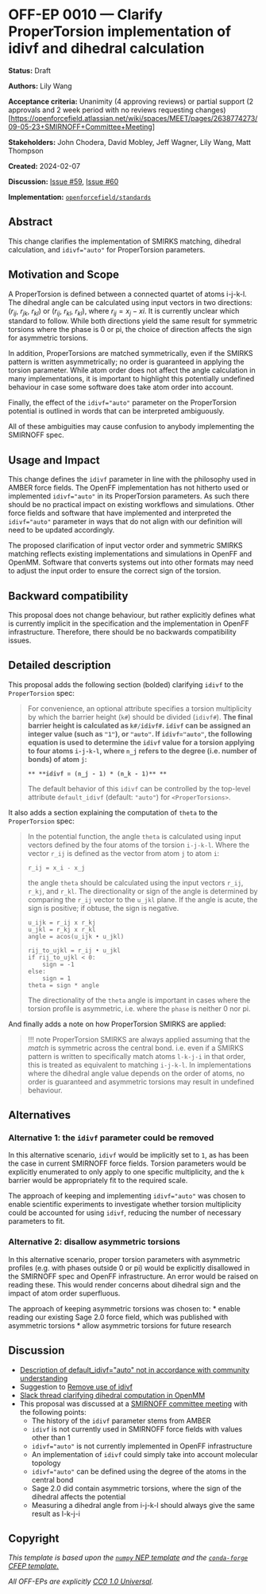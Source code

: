 # OFF-EP 0010 — Clarify ProperTorsion implementation of idivf and dihedral calculation

**Status:** Draft

**Authors:** Lily Wang

**Acceptance criteria:** Unanimity (4 approving reviews) or partial support (2 approvals and 2 week period with no reviews requesting changes)[https://openforcefield.atlassian.net/wiki/spaces/MEET/pages/2638774273/09-05-23+SMIRNOFF+Committee+Meeting]

**Stakeholders:** John Chodera, David Mobley, Jeff Wagner, Lily Wang, Matt Thompson

**Created:** 2024-02-07

**Discussion:** [Issue #59](https://github.com/openforcefield/standards/issues/59), [Issue #60](https://github.com/openforcefield/standards/issues/60)

**Implementation:** [``openforcefield/standards``](https://github.com/openforcefield/standards)

## Abstract

This change clarifies the implementation of SMIRKS matching, dihedral calculation, and `idivf="auto"` for ProperTorsion parameters.

## Motivation and Scope

A ProperTorsion is defined between a connected quartet of atoms i-j-k-l. The dihedral angle can be calculated using input vectors in two directions: ($r_{ij}$, $r_{jk}$, $r_{kl}$) or ($r_{ij}$, $r_{kl}$, $r_{kl}$), where $r_{ij} = x_{j} - x{i}$. It is currently unclear which standard to follow. While both directions yield the same result for symmetric torsions where the phase is 0 or pi, the choice of direction affects the sign for asymmetric torsions.

In addition, ProperTorsions are matched symmetrically, even if the SMIRKS pattern is written asymmetrically; no order is guaranteed in applying the torsion parameter. While atom order does not affect the angle calculation in many implementations, it is important to highlight this potentially undefined behaviour in case some software does take atom order into account.

Finally, the effect of the `idivf="auto"` parameter on the ProperTorsion potential is outlined in words that can be interpreted ambiguously.

All of these ambiguities may cause confusion to anybody implementing the SMIRNOFF spec.

## Usage and Impact

This change defines the ``idivf`` parameter in line with the philosophy used in AMBER force fields. The OpenFF implementation has not hitherto used or implemented ``idivf="auto"`` in its ProperTorsion parameters. As such there should be no practical impact on existing workflows and simulations. Other force fields and software that have implemented and interpreted the `idivf="auto"` parameter in ways that do not align with our definition will need to be updated accordingly.

The proposed clarification of input vector order and symmetric SMIRKS matching reflects existing implementations and simulations in OpenFF and OpenMM. Software that converts systems out into other formats may need to adjust the input order to ensure the correct sign of the torsion.

## Backward compatibility

This proposal does not change behaviour, but rather explicitly defines what is currently implicit in the
specification and the implementation in OpenFF infrastructure.
Therefore, there should be no backwards compatibility issues.

## Detailed description

This proposal adds the following section (bolded) clarifying ``idivf`` to the ``ProperTorsion`` spec:

> For convenience, an optional attribute specifies a torsion multiplicity by which the barrier height (``k#``) should be divided (`idivf#`). **The final barrier height is calculated as ``k#/idivf#``. ``idivf`` can be assigned an integer value (such as `"1"`), or `"auto"`. If `idivf="auto"`, the following equation is used to determine the ``idivf`` value for a torsion applying to four atoms `i-j-k-l`, where ``n_j`` refers to the degree (i.e. number of bonds) of atom `j`:**
> 
> **```**
> **idivf = (n_j - 1) * (n_k - 1)**
> **```**
> 
> The default behavior of this ``idivf`` can be controlled by the top-level attribute `default_idivf` (default: `"auto"`) for `<ProperTorsions>`.

It also adds a section explaining the computation of ``theta`` to the ``ProperTorsion`` spec:

> In the potential function, the angle ``theta`` is calculated using input vectors
> defined by the four atoms of the torsion `i-j-k-l`.
> Where the vector ``r_ij`` is defined as the vector from atom `j` to atom `i`:
> ```
> r_ij = x_i - x_j
> ```
> the angle ``theta`` should be calculated using the input vectors ``r_ij``, ``r_kj``, and ``r_kl``.
> The directionality or sign of the angle is determined by comparing the `r_ij` vector to the `u_jkl` plane. If the angle is acute, the sign is positive; if obtuse, the sign is negative.
> 
> ```
> u_ijk = r_ij x r_kj
> u_jkl = r_kj x r_kl
> angle = acos(u_ijk • u_jkl)
> 
> rij_to_ujkl = r_ij • u_jkl
> if rij_to_ujkl < 0:
>     sign = -1
> else:
>     sign = 1
> theta = sign * angle
> ```
> 
> The directionality of the ``theta`` angle is important in cases where the torsion profile is asymmetric,
> i.e. where the ``phase`` is neither 0 nor pi.

And finally adds a note on how ProperTorsion SMIRKS are applied:

> !!! note
>     ProperTorsion SMIRKS are always applied assuming that the *match* is symmetric across the central bond.
>     i.e. even if a SMIRKS pattern is written to specifically match atoms `l-k-j-i` in that order,
>     this is treated as equivalent to matching `i-j-k-l`. In implementations where the dihedral angle value
>     depends on the order of atoms, no order is guaranteed and asymmetric torsions may result in
>     undefined behaviour.

## Alternatives

### Alternative 1: the `idivf` parameter could be removed

In this alternative scenario, `idivf` would be implicitly set to `1`, as has been the case
in current SMIRNOFF force fields. Torsion parameters would be explicitly enumerated
to only apply to one specific multiplicity, and the `k` barrier would be appropriately fit
to the required scale.

The approach of keeping and implementing `idivf="auto"` was chosen to enable scientific
experiments to investigate whether torsion multiplicity could be accounted for using `idivf`,
reducing the number of necessary parameters to fit.

### Alternative 2: disallow asymmetric torsions

In this alternative scenario, proper torsion parameters with asymmetric profiles
(e.g. with phases outside 0 or pi) would be explicitly disallowed in the SMIRNOFF spec
and OpenFF infrastructure. An error would be raised on reading these. This would render concerns about dihedral sign and the impact of atom order superfluous.

The approach of keeping asymmetric torsions was chosen to:
    * enable reading our existing Sage 2.0 force field, which was published with asymmetric torsions
    * allow asymmetric torsions for future research

## Discussion

- [Description of default_idivf="auto" not in accordance with community understanding](https://github.com/openforcefield/standards/issues/60)
- Suggestion to [Remove use of idivf](https://github.com/openforcefield/standards/issues/59)
- [Slack thread clarifying dihedral computation in OpenMM](https://openforcefieldgroup.slack.com/archives/C4VHEFXS5/p1707080215101849)
- This proposal was discussed at a [SMIRNOFF committee meeting](https://openforcefield.atlassian.net/wiki/spaces/MEET/pages/2730000385/02-06-24+SMIRNOFF+Committee+Meeting) with the following points:
    - The history of the `idivf` parameter stems from AMBER
    - `idivf` is not currently used in SMIRNOFF force fields with values other than 1
    - `idivf="auto"` is not currently implemented in OpenFF infrastructure
    - An implementation of `idivf` could simply take into account molecular topology
    - `idivf="auto"` can be defined using the degree of the atoms in the central bond
    - Sage 2.0 did contain asymmetric torsions, where the sign of the dihedral affects the potential
    - Measuring a dihedral angle from i-j-k-l should always give the same result as l-k-j-i

## Copyright

*This template is based upon the [``numpy`` NEP template](
https://github.com/numpy/numpy/blob/master/doc/neps/nep-template.rst) and the
[``conda-forge`` CFEP template.](https://github.com/conda-forge/cfep/blob/master/cfep-00.md)*

*All OFF-EPs are explicitly [CC0 1.0 Universal](https://creativecommons.org/publicdomain/zero/1.0/).*
